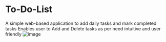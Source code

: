 # To-Do-List
A simple web-based application to add daily tasks and mark completed tasks
Enables user to Add and Delete tasks as per need
intuitive and user friendly
![image](https://github.com/samarthsarkar/To-Do-List/assets/77774645/466cec18-1367-4d7d-bea5-c945b32b699a)

